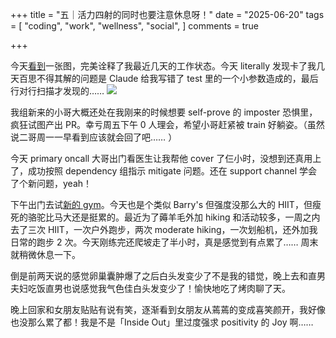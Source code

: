 +++
title = "五｜活力四射的同时也要注意休息呀！"
date = "2025-06-20"
tags = [
    "coding",
    "work",
    "wellness",
    "social",
]
comments = true

+++

今天[看到](https://t.me/rvalue_daily/5276)一张图，完美诠释了我最近几天的工作状态。今天 literally 发现卡了我几天百思不得其解的问题是 Claude 给我写错了 test 里的一个小参数造成的，最后行对行扫描才发现的…… 
![](https://media.douchi.space/douchi/media_attachments/files/114/718/224/776/010/036/original/202a8ab1c7784524.png)

我组新来的小哥大概还处在我刚来的时候想要 self-prove 的 imposter 恐惧里，疯狂试图产出 PR。幸亏周五下午 0 人理会，希望小哥赶紧被 train 好躺姿。（虽然说二哥周一一早看到应该就会回了吧…… ）

今天 primary oncall 大哥出门看医生让我帮他 cover 了仨小时，没想到还真用上了，成功按照 dependency 组指示 mitigate 问题。还在 support channel 学会了个新问题，yeah！

下午出门去试[新的 gym](https://douchi.space/@mtfront/114719932154027642)。今天也是个类似 Barry's 但强度没那么大的 HIIT，但瘦死的骆驼比马大还是挺累的。最近为了薅羊毛外加 hiking 和活动较多，一周之内去了三次 HIIT，一次户外跑步，两次 moderate hiking，一次划船机，还外加我日常的跑步 2 次。今天刚练完还爬坡走了半小时，真是感觉到有点累了…… 周末就稍微休息一下。

倒是前两天说的感觉卵巢囊肿爆了之后白头发变少了不是我的错觉，晚上去和直男夫妇吃饭直男也说感觉我气色佳白头发变少了！愉快地吃了烤肉聊了天。

晚上回家和女朋友贴贴有说有笑，逐渐看到女朋友从蔫蔫的变成喜笑颜开，我好像也没那么累了都！我是不是「Inside Out」里过度强求 positivity 的 Joy 啊…… 